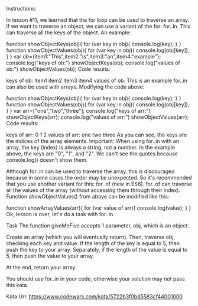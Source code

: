 Instructions:

In lesson #11, we learned that the for loop can be used to traverse an array. If we want to traverse an object, we can use a variant of the for: for..in. This can traverse all the keys of the object. An example:

function showObjectKeys(obj){
for (var key in obj){
console.log(key);
}
}
function showObjectValues(obj){
for (var key in obj){
console.log(obj[key]);
}
}
var ob={item1:"This",item2:"is",item3:"an",item4:"example"};
console.log("keys of ob:")
showObjectKeys(ob);
console.log("values of ob:")
showObjectValues(ob);
Code results:

keys of ob:
item1
item2
item3
item4
values of ob:
This
is
an
example
for..in can also be used with arrays. Modifying the code above:

function showObjectKeys(obj){
for (var key in obj){
console.log(key);
}
}
function showObjectValues(obj){
for (var key in obj){
console.log(obj[key]);
}
}
var arr=["one","two","three"];
console.log("keys of arr:")
showObjectKeys(arr);
console.log("values of arr:")
showObjectValues(arr);
Code results:

keys of arr:
0
1
2
values of arr:
one
two
three
As you can see, the keys are the indices of the array elements. Important: When using for..in with an array, the key (index) is always a string, not a number. In the example above, the keys are "0", "1", and "2". We can't see the quotes because console.log() doesn't show them.

Although for..in can be used to traverse the array, this is discouraged because in some cases the order may be unexpected. So it's recommended that you use another variant for this: for..of (new in ES6). for..of can traverse all the values of the array (without accessing them through their index). Function showObjectValues() from above can be modified like this:

function showArrayValues(arr){
for (var value of arr){
console.log(value);
}
}
Ok, lesson is over, let's do a task with for..in.

Task
The function giveMeFive accepts 1 parameter, obj, which is an object.

Create an array (which you will eventually return). Then, traverse obj, checking each key and value. If the length of the key is equal to 5, then push the key to your array. Separately, if the length of the value is equal to 5, then push the value to your array.

At the end, return your array.

You should use for..in in your code, otherwise your solution may not pass this kata.

Kata Url: https://www.codewars.com/kata/5722b3f0bd5583cf44001000
